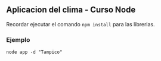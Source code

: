 ## Aplicacion del clima - Curso Node

Recordar ejecutar el comando ``` npm install ``` para las librerias.

### Ejemplo
``` node app -d "Tampico" ```